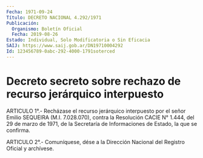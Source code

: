 ```yaml
---
Fecha: 1971-09-24
Título: DECRETO NACIONAL 4.292/1971
Publicación:
  Organismo: Boletín Oficial
  Fecha: 2019-08-26
Estado: Individual, Solo Modificatoria o Sin Eficacia
SAIJ: https://www.saij.gob.ar/DN19710004292
Id: 123456789-0abc-292-4000-1791soterced
---
```

# Decreto secreto sobre rechazo de recurso jerárquico interpuesto

<a id="1"></a>
ARTICULO 1°.- Recházase el recurso jerárquico interpuesto por el señor Emilio SEQUEIRA (M.I. 7.028.070), contra la Resolución CACIE N° 1.444, del 29 de marzo de 1971, de la Secretaría de Informaciones de Estado, la que se confirma.

<a id="2"></a>
ARTICULO 2°.- Comuníquese, dése a la Dirección Nacional del Registro Oficial y archívese.